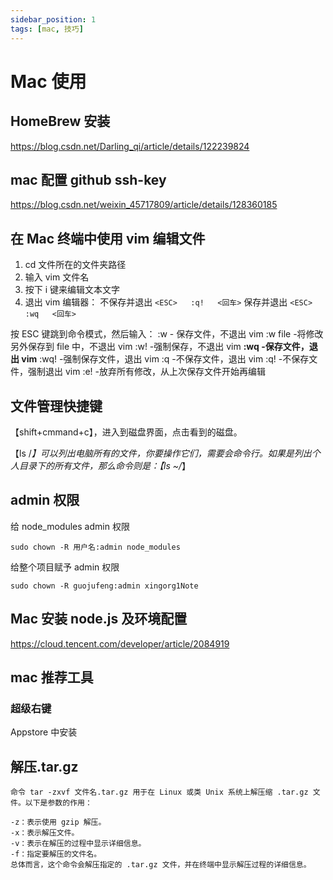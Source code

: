 ```yaml
---
sidebar_position: 1
tags: [mac, 技巧]
---
```


# Mac 使用

## HomeBrew 安装

https://blog.csdn.net/Darling_qi/article/details/122239824

## mac 配置 github ssh-key

https://blog.csdn.net/weixin_45717809/article/details/128360185

## 在 Mac 终端中使用 vim 编辑文件

1. cd 文件所在的文件夹路径
2. 输入 vim 文件名
3. 按下 i 键来编辑文本文字
4. 退出 vim 编辑器：
   不保存并退出 `<ESC>   :q!   <回车>`
   保存并退出 `<ESC>   :wq   <回车>`

按 ESC 键跳到命令模式，然后输入：
:w - 保存文件，不退出 vim
:w file -将修改另外保存到 file 中，不退出 vim
:w! -强制保存，不退出 vim
**:wq -保存文件，退出 vim**
:wq! -强制保存文件，退出 vim
:q -不保存文件，退出 vim
:q! -不保存文件，强制退出 vim
:e! -放弃所有修改，从上次保存文件开始再编辑

## 文件管理快捷键

【shift+cmmand+c】，进入到磁盘界面，点击看到的磁盘。

【ls /_】可以列出电脑所有的文件，你要操作它们，需要会命令行。如果是列出个人目录下的所有文件，那么命令则是：【ls ~/_】

## admin 权限

给 node_modules admin 权限

```
sudo chown -R 用户名:admin node_modules
```

给整个项目赋予 admin 权限

```
sudo chown -R guojufeng:admin xingorg1Note
```

## Mac 安装 node.js 及环境配置

https://cloud.tencent.com/developer/article/2084919

## mac 推荐工具

### 超级右键

Appstore 中安装

## 解压.tar.gz

```
命令 tar -zxvf 文件名.tar.gz 用于在 Linux 或类 Unix 系统上解压缩 .tar.gz 文件。以下是参数的作用：

-z：表示使用 gzip 解压。
-x：表示解压文件。
-v：表示在解压的过程中显示详细信息。
-f：指定要解压的文件名。
总体而言，这个命令会解压指定的 .tar.gz 文件，并在终端中显示解压过程的详细信息。
```

